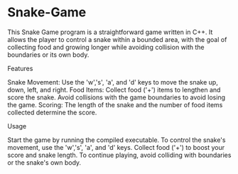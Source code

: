 # Snake-Game
This Snake Game program is a straightforward game written in C++. 
It allows the player to control a snake within a bounded area, with the goal of collecting food and growing longer while avoiding collision with the boundaries or its own body.

Features

Snake Movement: Use the 'w','s', 'a', and 'd' keys to move the snake up, down, left, and right.
Food Items: Collect food ('+') items to lengthen and score the snake.
Avoid collisions with the game boundaries to avoid losing the game.
Scoring: The length of the snake and the number of food items collected determine the score.

Usage

Start the game by running the compiled executable.
To control the snake's movement, use the 'w','s', 'a', and 'd' keys.
Collect food ('+') to boost your score and snake length.
To continue playing, avoid colliding with boundaries or the snake's own body.
